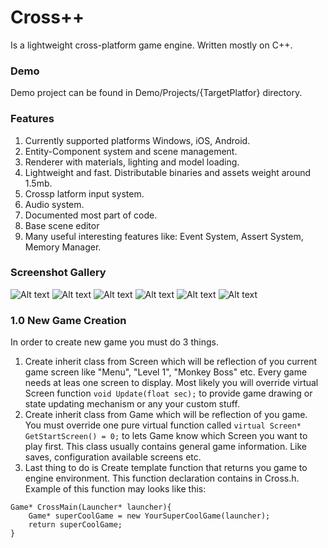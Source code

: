 # Cross++
Is a lightweight cross-platform game engine. Written mostly on C++.

### Demo
Demo project can be found in Demo/Projects/{TargetPlatfor} directory.

### Features
1. Currently supported platforms Windows, iOS, Android.
2. Entity-Component system and scene management.
3. Renderer with materials, lighting and model loading.
4. Lightweight and fast. Distributable binaries and assets weight around 1.5mb.
5. Crossp latform input system.
6. Audio system.
7. Documented most part of code.
8. Base scene editor
9. Many useful interesting features like: Event System, Assert System, Memory Manager.

### Screenshot Gallery
![Alt text](https://github.com/maxon887/Cross/blob/0d9b437a067df05e3d42a8a4b4efef771fcac51c/Release/Screenshot07.png?raw=true "Optional Title")
![Alt text](https://github.com/maxon887/Cross/blob/0d9b437a067df05e3d42a8a4b4efef771fcac51c/Release/Screenshot06.png?raw=true "Optional Title")
![Alt text](https://github.com/maxon887/Cross/blob/0d9b437a067df05e3d42a8a4b4efef771fcac51c/Release/Screenshot08.png?raw=true "Optional Title")
![Alt text](https://github.com/maxon887/Cross/blob/0d9b437a067df05e3d42a8a4b4efef771fcac51c/Release/Screenshot01.png?raw=true "Optional Title")
![Alt text](https://github.com/maxon887/Cross/blob/0d9b437a067df05e3d42a8a4b4efef771fcac51c/Release/Screenshot04.png?raw=true "Optional Title")
![Alt text](https://github.com/maxon887/Cross/blob/0d9b437a067df05e3d42a8a4b4efef771fcac51c/Release/Screenshot05.png?raw=true "Optional Title")

### 1.0 New Game Creation
In order to create new game you must do 3 things.

1. Create inherit class from Screen which will be reflection of you current game screen like "Menu", "Level 1", "Monkey Boss" etc. Every game needs at leas one screen to display. Most likely you will override virtual Screen function `void Update(float sec);` to provide game drawing or state updating mechanism or any your custom stuff.
2. Create inherit class from Game which will be reflection of you game. You must override one pure virtual function called `virtual Screen* GetStartScreen() = 0;` to lets Game know which Screen you want to play first. This class usually contains general game information. Like saves, configuration available screens etc.
3. Last thing to do is Create template function that returns you game to engine environment. This function declaration contains in Cross.h. Example of this function may looks like this: 
```
Game* CrossMain(Launcher* launcher){
	Game* superCoolGame = new YourSuperCoolGame(launcher);
	return superCoolGame;
}
```
